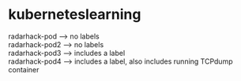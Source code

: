 # kuberneteslearning

radarhack-pod --> no labels<br>
radarhack-pod2 --> no labels<br>
radarhack-pod3 --> includes a label<br>
radarhack-pod4 --> includes a label, also includes running TCPdump container<br>
